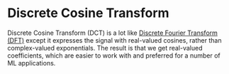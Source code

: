 # Discrete Cosine Transform

Discrete Cosine Transform (DCT) is a lot like [Discrete Fourier Transform
(DFT)](./discrete_fourier_transform.md) except it expresses the signal with
real-valued cosines, rather than complex-valued exponentials. The result is that
we get real-valued coefficients, which are easier to work with and preferred for
a number of ML applications.
